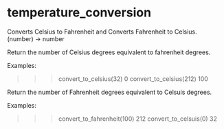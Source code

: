 # temperature_conversion
Converts Celsius to Fahrenheit and  Converts Fahrenheit to Celsius.
(number) -> number
   
Return the number of Celsius degrees equivalent to fahrenheit degrees.
  
Examples:  
>>> convert_to_celsius(32)
0
>>> convert_to_celsius(212)
100

Return the number of Fahrenheit degrees equivalent to Celsuis degrees.

Examples:
>>> convert_to_fahrenheit(100)
212
>>> convert_to_celsuis(0)
32
